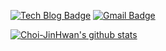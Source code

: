 [![Tech Blog Badge](http://img.shields.io/badge/-Tech%20blog-black?style=flat-square&logo=notion&link=https://zzsza.github.io/)](https://www.notion.so/lightblog/Light-blog-1e6076321689408d96f8340c4a8b97a8)
[![Gmail Badge](https://img.shields.io/badge/Gmail-d14836?style=flat-square&logo=Gmail&logoColor=white&link=mailto:jinhwan0515@gmail.com)](mailto:jinhwan0515@gmail.com)

[![Choi-JinHwan's github stats](https://github-readme-stats.vercel.app/api?username=Choi-JinHwan)](https://github.com/anuraghazra/github-readme-stats)

<!--
**Choi-JinHwan/Choi-JinHwan** is a ✨ _special_ ✨ repository because its `README.md` (this file) appears on your GitHub profile.

Here are some ideas to get you started:

- 🔭 I’m currently working on ...
- 🌱 I’m currently learning ...
- 👯 I’m looking to collaborate on ...
- 🤔 I’m looking for help with ...
- 💬 Ask me about ...
- 📫 How to reach me: ...
- 😄 Pronouns: ...
- ⚡ Fun fact: ...
-->
